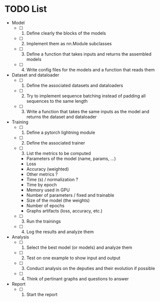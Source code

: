 # TODO List

* Model
    * [ ] 1. Define clearly the blocks of the models
    * [ ] 2. Implement them as nn.Module subclasses
    * [ ] 3. Define a function that takes inputs and returns the assembled models
    * [ ] 4. Write config files for the models and a function that reads them
* Dataset and dataloader
  * [ ] 1. Define the associated datasets and dataloaders
  * [ ] 2. Try to implement sequence batching instead of padding all sequences to the same length
  * [ ] 3. Write a function that takes the same inputs as the model and returns the dataset and dataloader
* Training
  * [ ] 1. Define a pytorch lightning module
  * [ ] 2. Define the associated trainer
  * [ ] 3. List the metrics to be computed
    * Parameters of the model (name, params, ...)
    * Loss
    * Accuracy (weighted)
    * Other metrics ?
    * Time (s) / normalization ?
    * Time by epoch
    * Memory used in GPU
    * Number of parameters / fixed and trainable
    * Size of the model (the weights)
    * Number of epochs
    * Graphs artifacts (loss, accuracy, etc.)
  * [ ] 3. Run the trainings
  * [ ] 4. Log the results and analyze them
* Analysis
  * [ ] 1. Select the best model (or models) and analyze them
  * [ ] 2. Test on one example to show input and output
  * [ ] 3. Conduct analysis on the deputies and their evolution if possible
  * [ ] 4. Think of pertinant graphs and questions to answer
* Report
  * [ ] 1. Start the report
